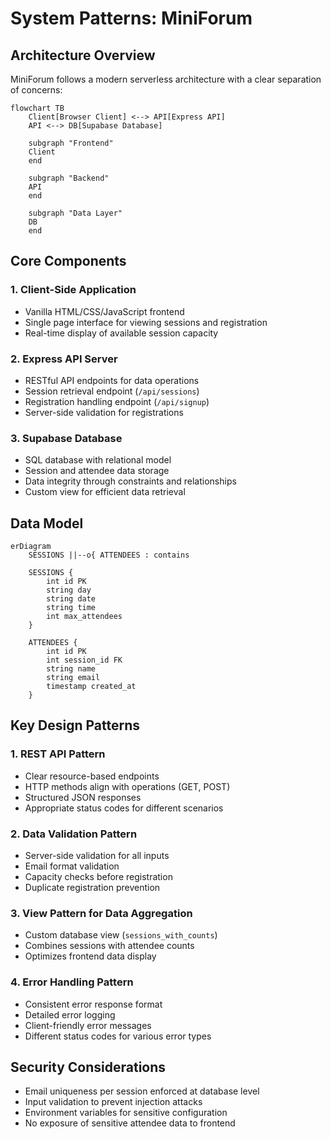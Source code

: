 # System Patterns: MiniForum

## Architecture Overview

MiniForum follows a modern serverless architecture with a clear separation of concerns:

```mermaid
flowchart TB
    Client[Browser Client] <--> API[Express API]
    API <--> DB[Supabase Database]
    
    subgraph "Frontend"
    Client
    end
    
    subgraph "Backend"
    API
    end
    
    subgraph "Data Layer"
    DB
    end
```

## Core Components

### 1. Client-Side Application
- Vanilla HTML/CSS/JavaScript frontend
- Single page interface for viewing sessions and registration
- Real-time display of available session capacity

### 2. Express API Server
- RESTful API endpoints for data operations
- Session retrieval endpoint (`/api/sessions`)
- Registration handling endpoint (`/api/signup`)
- Server-side validation for registrations

### 3. Supabase Database
- SQL database with relational model
- Session and attendee data storage
- Data integrity through constraints and relationships
- Custom view for efficient data retrieval

## Data Model

```mermaid
erDiagram
    SESSIONS ||--o{ ATTENDEES : contains
    
    SESSIONS {
        int id PK
        string day
        string date
        string time
        int max_attendees
    }
    
    ATTENDEES {
        int id PK
        int session_id FK
        string name
        string email
        timestamp created_at
    }
```

## Key Design Patterns

### 1. REST API Pattern
- Clear resource-based endpoints
- HTTP methods align with operations (GET, POST)
- Structured JSON responses
- Appropriate status codes for different scenarios

### 2. Data Validation Pattern
- Server-side validation for all inputs
- Email format validation
- Capacity checks before registration
- Duplicate registration prevention

### 3. View Pattern for Data Aggregation
- Custom database view (`sessions_with_counts`)
- Combines sessions with attendee counts
- Optimizes frontend data display

### 4. Error Handling Pattern
- Consistent error response format
- Detailed error logging
- Client-friendly error messages
- Different status codes for various error types

## Security Considerations

- Email uniqueness per session enforced at database level
- Input validation to prevent injection attacks
- Environment variables for sensitive configuration
- No exposure of sensitive attendee data to frontend
